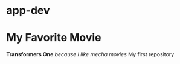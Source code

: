 # app-dev
# My Favorite Movie
**Transformers One**
*because i like mecha movies*
My first repository

